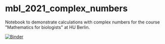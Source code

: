 # mbl_2021_complex_numbers
Notebook to demonstrate calculations with complex numbers for the course "Mathematics for biologists" at HU Berlin. 

[![Binder](https://mybinder.org/badge_logo.svg)](https://mybinder.org/v2/gh/pfeffer90/mbl_2021_complex_numbers/HEAD?filepath=complex-numbers.ipynb)
